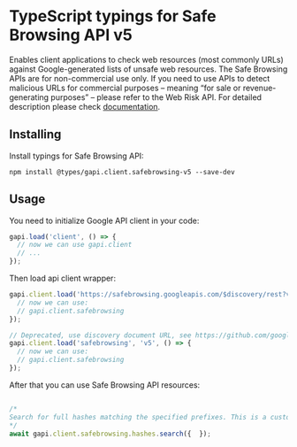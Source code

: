 # TypeScript typings for Safe Browsing API v5

Enables client applications to check web resources (most commonly URLs) against Google-generated lists of unsafe web resources. The Safe Browsing APIs are for non-commercial use only. If you need to use APIs to detect malicious URLs for commercial purposes – meaning “for sale or revenue-generating purposes” – please refer to the Web Risk API.
For detailed description please check [documentation](https://developers.google.com/safe-browsing/).

## Installing

Install typings for Safe Browsing API:

```
npm install @types/gapi.client.safebrowsing-v5 --save-dev
```

## Usage

You need to initialize Google API client in your code:

```typescript
gapi.load('client', () => {
  // now we can use gapi.client
  // ...
});
```

Then load api client wrapper:

```typescript
gapi.client.load('https://safebrowsing.googleapis.com/$discovery/rest?version=v5', () => {
  // now we can use:
  // gapi.client.safebrowsing
});
```

```typescript
// Deprecated, use discovery document URL, see https://github.com/google/google-api-javascript-client/blob/master/docs/reference.md#----gapiclientloadname----version----callback--
gapi.client.load('safebrowsing', 'v5', () => {
  // now we can use:
  // gapi.client.safebrowsing
});
```



After that you can use Safe Browsing API resources: <!-- TODO: make this work for multiple namespaces -->

```typescript

/*
Search for full hashes matching the specified prefixes. This is a custom method as described by guidance at https://google.aip.dev/136
*/
await gapi.client.safebrowsing.hashes.search({  });
```
